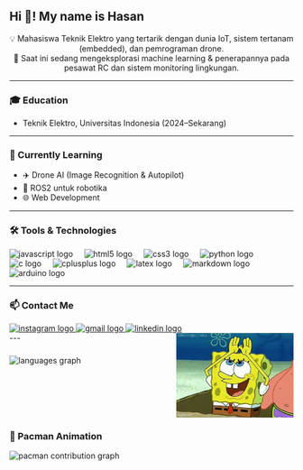 

<h2 align="left">Hi 👋! My name is Hasan</h2>


<p align="center">💡 Mahasiswa Teknik Elektro yang tertarik dengan dunia IoT, sistem tertanam (embedded), dan pemrograman drone.<br>🚀 Saat ini sedang mengeksplorasi machine learning & penerapannya pada pesawat RC dan sistem monitoring lingkungan.</p>

---
### 🎓 Education
- Teknik Elektro, Universitas Indonesia (2024–Sekarang)

---

### 🧠 Currently Learning
- ✈️ Drone AI (Image Recognition & Autopilot)
- 🤖 ROS2 untuk robotika
- 🌐 Web Development

---


### 🛠️ Tools & Technologies

<div align="left">
  <img src="https://cdn.jsdelivr.net/gh/devicons/devicon/icons/javascript/javascript-original.svg" height="30" alt="javascript logo"  />
  <img width="12" />
  <img src="https://cdn.jsdelivr.net/gh/devicons/devicon/icons/html5/html5-original.svg" height="30" alt="html5 logo"  />
  <img width="12" />
  <img src="https://cdn.jsdelivr.net/gh/devicons/devicon/icons/css3/css3-original.svg" height="30" alt="css3 logo"  />
  <img width="12" />
  <img src="https://cdn.jsdelivr.net/gh/devicons/devicon/icons/python/python-original.svg" height="30" alt="python logo"  />
  <img width="12" />
  <img src="https://cdn.jsdelivr.net/gh/devicons/devicon/icons/c/c-original.svg" height="30" alt="c logo"  />
  <img width="12" />
  <img src="https://cdn.jsdelivr.net/gh/devicons/devicon/icons/cplusplus/cplusplus-original.svg" height="30" alt="cplusplus logo"  />
  <img width="12" />
  <img src="https://cdn.simpleicons.org/latex/008080" height="30" alt="latex logo"  />
  <img width="12" />
  <img src="https://skillicons.dev/icons?i=md" height="30" alt="markdown logo"  />
  <img width="12" />
  <img src="https://skillicons.dev/icons?i=arduino" height="30" alt="arduino logo"  />
</div>

---

### 📫 Contact Me

<div align="left">
  <a href="https://www.instagram.com/hasanazzam_" target="_blank">
    <img src="https://img.shields.io/static/v1?message=Instagram&logo=instagram&label=&color=E4405F&logoColor=white&labelColor=&style=for-the-badge" height="35" alt="instagram logo" />
  </a>
  <a href="mailto:hasanabdaz06@gmail.com" target="_blank">
    <img src="https://img.shields.io/static/v1?message=Gmail&logo=gmail&label=&color=D14836&logoColor=white&labelColor=&style=for-the-badge" height="35" alt="gmail logo" />
  </a>
  <a href="https://id.linkedin.com/in/hasan-abdullah-azzam-bb55b8330" target="_blank">
    <img src="https://img.shields.io/static/v1?message=LinkedIn&logo=linkedin&label=&color=0077B5&logoColor=white&labelColor=&style=for-the-badge" height="35" alt="linkedin logo" />
  </a>
</div>
---

<img align="right" height="150" src="meme.gif"  />

###

<div align="left">
  <img src="https://github-readme-stats.vercel.app/api/top-langs?username=hasanazzam06&locale=en&hide_title=false&layout=compact&card_width=320&langs_count=5&theme=dracula&hide_border=false" height="150" alt="languages graph"  />
</div>

###

<br clear="both">

<!--### 🐍 My Contributions Snake

<img src="https://raw.githubusercontent.com/hasanazzam06/hasanazzam06/output/snake.svg" alt="Snake animation" /> -->

### 👾 Pacman Animation

<picture>
  <source media="(prefers-color-scheme: dark)" srcset="https://raw.githubusercontent.com/hasanazzam06/hasanazzam06/output/pacman-contribution-graph-dark.svg">
  <source media="(prefers-color-scheme: light)" srcset="https://raw.githubusercontent.com/hasanazzam06/hasanazzam06/output/pacman-contribution-graph.svg">
  <img alt="pacman contribution graph" src="https://raw.githubusercontent.com/hasanazzam06/hasanazzam06/output/pacman.svg">
</picture>



